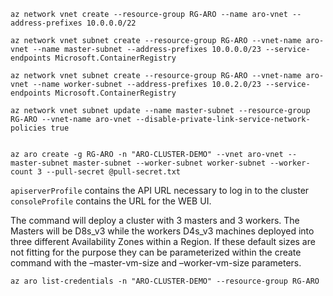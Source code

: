 

```
az network vnet create --resource-group RG-ARO --name aro-vnet --address-prefixes 10.0.0.0/22

az network vnet subnet create --resource-group RG-ARO --vnet-name aro-vnet --name master-subnet --address-prefixes 10.0.0.0/23 --service-endpoints Microsoft.ContainerRegistry

az network vnet subnet create --resource-group RG-ARO --vnet-name aro-vnet --name worker-subnet --address-prefixes 10.0.2.0/23 --service-endpoints Microsoft.ContainerRegistry

az network vnet subnet update --name master-subnet --resource-group RG-ARO --vnet-name aro-vnet --disable-private-link-service-network-policies true


az aro create -g RG-ARO -n "ARO-CLUSTER-DEMO" --vnet aro-vnet --master-subnet master-subnet --worker-subnet worker-subnet --worker-count 3 --pull-secret @pull-secret.txt
```

`apiserverProfile` contains the API URL necessary to log in to the cluster
`consoleProfile` contains the URL for the WEB UI.


The command will deploy a cluster with 3 masters and 3 workers. The Masters will be D8s_v3 while the workers D4s_v3 machines deployed into three different Availability Zones within a Region. If these default sizes are not fitting for the purpose they can be parameterized within the create command with the –master-vm-size and –worker-vm-size parameters.
```
az aro list-credentials -n "ARO-CLUSTER-DEMO" --resource-group RG-ARO
```